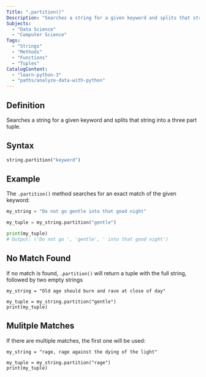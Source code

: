 ```yaml
---
Title: ".partition()"
Description: "Searches a string for a given keyword and splits that string into a three part tuple."
Subjects:
  - "Data Science"
  - "Computer Science"
Tags: 
  - "Strings"
  - "Methods"
  - "Functions"
  - "Tuples"
CatalogContent: 
  - "learn-python-3"
  - "paths/analyze-data-with-python"
---
```

## Definition 

Searches a string for a given keyword and splits that string into a three part tuple.

## Syntax

```python
string.partition("keyword")
```

## Example

The `.partition()` method searches for an exact match of the given keyword:

```python
my_string = "Do not go gentle into that good night"

my_tuple = my_string.partition("gentle")

print(my_tuple)
# Output: ('Do not go ', 'gentle', ' into that good night')
```

## No Match Found

If no match is found, `.partition()` will return a tuple with the full string, followed by two empty strings

```codebyte/py
my_string = "Old age should burn and rave at close of day"

my_tuple = my_string.partition("gentle")
print(my_tuple)
```

## Mulitple Matches

If there are multiple matches, the first one will be used:

```codebyte/py
my_string = "rage, rage against the dying of the light"

my_tuple = my_string.partition("rage")
print(my_tuple)
```
